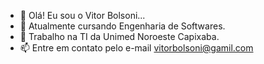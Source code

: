 - 👋 Olá! Eu sou o Vitor Bolsoni...
- 🌱 Atualmente cursando Engenharia de Softwares.
- 💞️ Trabalho na TI da Unimed Noroeste Capixaba.
- 📫 Entre em contato pelo e-mail vitorbolsoni@gamil.com


<!---
vitorbolsoni/vitorbolsoni is a ✨ special ✨ repository because its `README.md` (this file) appears on your GitHub profile.
You can click the Preview link to take a look at your changes.
--->

